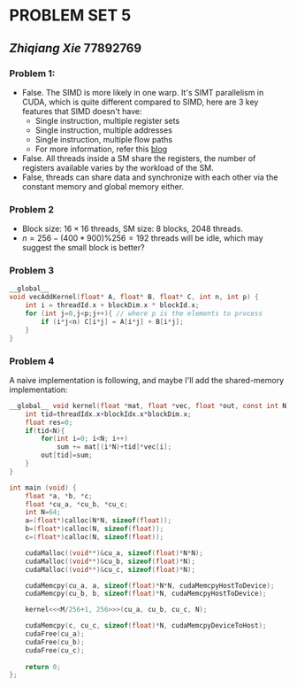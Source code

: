 # PROBLEM SET 5

## _Zhiqiang Xie_ 77892769

### Problem 1:

- False. The SIMD is more likely in one warp. It's SIMT parallelism in CUDA, which is quite different compared to SIMD, here are 3 key features that SIMD doesn't have:
  - Single instruction, multiple register sets
  - Single instruction, multiple addresses
  - Single instruction, multiple flow paths
  - For more information, refer this [blog](http://yosefk.com/blog/simd-simt-smt-parallelism-in-nvidia-gpus.html)
- False. All threads inside a SM share the registers, the number of registers available varies by the workload of the SM.
- False, threads can share data and synchronize with each other via the constant memory and global memory either.



### Problem 2

- Block size: $16\times16$ threads, SM size: $8$ blocks, $2048$ threads.
- $n = 256 - (400*900)\%256 = 192$ threads will be idle, which may suggest the small block is better?



### Problem 3

```c
__global__
void vecAddKernel(float* A, float* B, float* C, int n, int p) {
    int i = threadId.x + blockDim.x * blockId.x;
    for (int j=0,j<p;j++){ // where p is the elements to process
        if (i*j<n) C[i*j] = A[i*j] + B[i*j];    
    }
}
```



<P style="page-break-before: always">

### Problem 4

A naive implementation is following, and maybe I'll add the shared-memory implementation:

```c
__global__ void kernel(float *mat, float *vec, float *out, const int N){
    int tid=threadIdx.x+blockIdx.x*blockDim.x;
    float res=0;
    if(tid<N){
        for(int i=0; i<N; i++)
            sum += mat[(i*N)+tid]*vec[i];
        out[tid]=sum;
    }
}

int main (void) {
    float *a, *b, *c;
    float *cu_a, *cu_b, *cu_c;
    int N=64;
    a=(float*)calloc(N*N, sizeof(float));
    b=(float*)calloc(N, sizeof(float));
    c=(float*)calloc(N, sizeof(float));

    cudaMalloc((void**)&cu_a, sizeof(float)*N*N);
    cudaMalloc((void**)&cu_b, sizeof(float)*N);
    cudaMalloc((void**)&cu_c, sizeof(float)*N);

    cudaMemcpy(cu_a, a, sizeof(float)*N*N, cudaMemcpyHostToDevice);
    cudaMemcpy(cu_b, b, sizeof(float)*N, cudaMemcpyHostToDevice);

    kernel<<<M/256+1, 256>>>(cu_a, cu_b, cu_c, N);

    cudaMemcpy(c, cu_c, sizeof(float)*N, cudaMemcpyDeviceToHost);
    cudaFree(cu_a);
    cudaFree(cu_b);
    cudaFree(cu_c);
    
    return 0;
};
```

